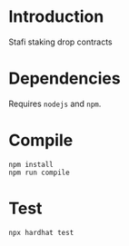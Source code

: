 # Introduction
Stafi staking drop contracts

# Dependencies

Requires `nodejs` and `npm`.

# Compile

```
npm install
npm run compile
```

# Test

```
npx hardhat test
```